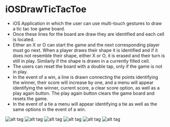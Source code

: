# iOSDrawTicTacToe

* iOS Application in which the user can use multi-touch gestures to draw a tic tac toe game board. 
* Once these lines for the board are draw they are identified and each cell is located. 
* Either an X or O can start the game and the next corresponding player must go next. When a player draws their shape it is identified and if it does not resemble their shape, either X or O, it is erased and their turn is still in play. Similarly if the shape is drawn in a currently filled cell. 
* The users can reset the board with a double tap, only if the game is not in play. 
* In the event of a win, a line is drawn connecting the points identifying the winner, their score will increase by one, and a menu will appear identifying the winner, current score, a clear score option, as well as a play again button. The play again button clears the game board and resets the game. 
* In the event of a tie a menu will appear identifying a tie as well as the same options in the event of a win.

![alt tag](https://cloud.githubusercontent.com/assets/14320184/14725115/24c495a4-07e8-11e6-9030-6d920e78c052.jpg)
![alt tag](https://cloud.githubusercontent.com/assets/14320184/14725116/24db3b24-07e8-11e6-8c89-a2aba70f01ea.jpg)
![alt tag](https://cloud.githubusercontent.com/assets/14320184/14725119/24def7e6-07e8-11e6-89c8-9b655f9639b2.jpg)
![alt tag](https://cloud.githubusercontent.com/assets/14320184/14725118/24dd51c0-07e8-11e6-9718-3e50e3a607cb.jpg)
![alt tag](https://cloud.githubusercontent.com/assets/14320184/14725117/24dd035a-07e8-11e6-96e2-f2af3893a040.jpg)
![alt tag](https://cloud.githubusercontent.com/assets/14320184/14725120/24e232b2-07e8-11e6-9750-9c0ebb276d13.jpg)
